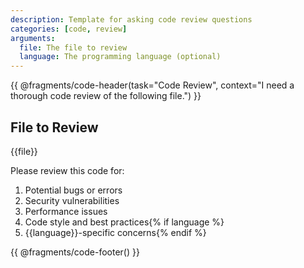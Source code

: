 ```yaml
---
description: Template for asking code review questions
categories: [code, review]
arguments:
  file: The file to review
  language: The programming language (optional)
---
```


{{ @fragments/code-header(task="Code Review", context="I need a thorough code review of the following file.") }}

## File to Review
{{file}}

Please review this code for:
1. Potential bugs or errors
2. Security vulnerabilities
3. Performance issues
4. Code style and best practices{% if language %}
5. {{language}}-specific concerns{% endif %}

{{ @fragments/code-footer() }}
